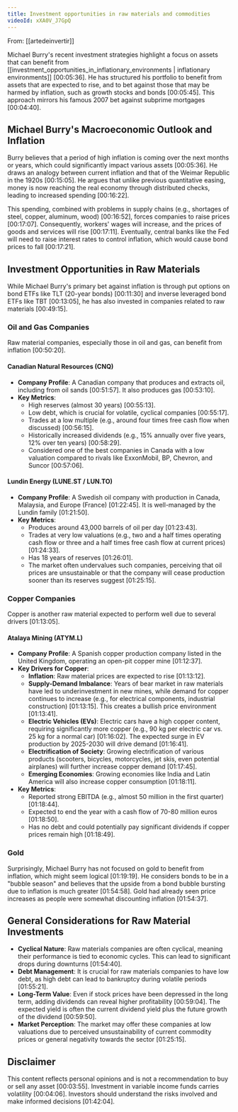 ```yaml
---
title: Investment opportunities in raw materials and commodities
videoId: xXA0V_J7GpQ
---
```


From: [[artedeinvertir]] <br/> 

Michael Burry's recent investment strategies highlight a focus on assets that can benefit from [[investment_opportunities_in_inflationary_environments | inflationary environments]] <a class="yt-timestamp" data-t="00:05:36">[00:05:36]</a>. He has structured his portfolio to benefit from assets that are expected to rise, and to bet against those that may be harmed by inflation, such as growth stocks and bonds <a class="yt-timestamp" data-t="00:05:45">[00:05:45]</a>. This approach mirrors his famous 2007 bet against subprime mortgages <a class="yt-timestamp" data-t="00:04:40">[00:04:40]</a>.

## Michael Burry's Macroeconomic Outlook and Inflation
Burry believes that a period of high inflation is coming over the next months or years, which could significantly impact various assets <a class="yt-timestamp" data-t="00:05:36">[00:05:36]</a>. He draws an analogy between current inflation and that of the Weimar Republic in the 1920s <a class="yt-timestamp" data-t="00:15:05">[00:15:05]</a>. He argues that unlike previous quantitative easing, money is now reaching the real economy through distributed checks, leading to increased spending <a class="yt-timestamp" data-t="00:16:22">[00:16:22]</a>.

This spending, combined with problems in supply chains (e.g., shortages of steel, copper, aluminum, wood) <a class="yt-timestamp" data-t="00:16:52">[00:16:52]</a>, forces companies to raise prices <a class="yt-timestamp" data-t="00:17:07">[00:17:07]</a>. Consequently, workers' wages will increase, and the prices of goods and services will rise <a class="yt-timestamp" data-t="00:17:11">[00:17:11]</a>. Eventually, central banks like the Fed will need to raise interest rates to control inflation, which would cause bond prices to fall <a class="yt-timestamp" data-t="00:17:21">[00:17:21]</a>.

## Investment Opportunities in Raw Materials
While Michael Burry's primary bet against inflation is through put options on bond ETFs like TLT (20-year bonds) <a class="yt-timestamp" data-t="00:11:30">[00:11:30]</a> and inverse leveraged bond ETFs like TBT <a class="yt-timestamp" data-t="00:13:05">[00:13:05]</a>, he has also invested in companies related to raw materials <a class="yt-timestamp" data-t="00:49:15">[00:49:15]</a>.

### Oil and Gas Companies
Raw material companies, especially those in oil and gas, can benefit from inflation <a class="yt-timestamp" data-t="00:50:20">[00:50:20]</a>.

#### Canadian Natural Resources (CNQ)
*   **Company Profile**: A Canadian company that produces and extracts oil, including from oil sands <a class="yt-timestamp" data-t="00:51:57">[00:51:57]</a>. It also produces gas <a class="yt-timestamp" data-t="00:53:10">[00:53:10]</a>.
*   **Key Metrics**:
    *   High reserves (almost 30 years) <a class="yt-timestamp" data-t="00:55:13">[00:55:13]</a>.
    *   Low debt, which is crucial for volatile, cyclical companies <a class="yt-timestamp" data-t="00:55:17">[00:55:17]</a>.
    *   Trades at a low multiple (e.g., around four times free cash flow when discussed) <a class="yt-timestamp" data-t="00:56:15">[00:56:15]</a>.
    *   Historically increased dividends (e.g., 15% annually over five years, 12% over ten years) <a class="yt-timestamp" data-t="00:58:29">[00:58:29]</a>.
    *   Considered one of the best companies in Canada with a low valuation compared to rivals like ExxonMobil, BP, Chevron, and Suncor <a class="yt-timestamp" data-t="00:57:06">[00:57:06]</a>.

#### Lundin Energy (LUNE.ST / LUN.TO)
*   **Company Profile**: A Swedish oil company with production in Canada, Malaysia, and Europe (France) <a class="yt-timestamp" data-t="01:22:45">[01:22:45]</a>. It is well-managed by the Lundin family <a class="yt-timestamp" data-t="01:21:50">[01:21:50]</a>.
*   **Key Metrics**:
    *   Produces around 43,000 barrels of oil per day <a class="yt-timestamp" data-t="01:23:43">[01:23:43]</a>.
    *   Trades at very low valuations (e.g., two and a half times operating cash flow or three and a half times free cash flow at current prices) <a class="yt-timestamp" data-t="01:24:33">[01:24:33]</a>.
    *   Has 18 years of reserves <a class="yt-timestamp" data-t="01:26:01">[01:26:01]</a>.
    *   The market often undervalues such companies, perceiving that oil prices are unsustainable or that the company will cease production sooner than its reserves suggest <a class="yt-timestamp" data-t="01:25:15">[01:25:15]</a>.

### Copper Companies
Copper is another raw material expected to perform well due to several drivers <a class="yt-timestamp" data-t="01:13:05">[01:13:05]</a>.

#### Atalaya Mining (ATYM.L)
*   **Company Profile**: A Spanish copper production company listed in the United Kingdom, operating an open-pit copper mine <a class="yt-timestamp" data-t="01:12:37">[01:12:37]</a>.
*   **Key Drivers for Copper**:
    *   **Inflation**: Raw material prices are expected to rise <a class="yt-timestamp" data-t="01:13:12">[01:13:12]</a>.
    *   **Supply-Demand Imbalance**: Years of bear market in raw materials have led to underinvestment in new mines, while demand for copper continues to increase (e.g., for electrical components, industrial construction) <a class="yt-timestamp" data-t="01:13:15">[01:13:15]</a>. This creates a bullish price environment <a class="yt-timestamp" data-t="01:13:41">[01:13:41]</a>.
    *   **Electric Vehicles (EVs)**: Electric cars have a high copper content, requiring significantly more copper (e.g., 90 kg per electric car vs. 25 kg for a normal car) <a class="yt-timestamp" data-t="01:16:02">[01:16:02]</a>. The expected surge in EV production by 2025-2030 will drive demand <a class="yt-timestamp" data-t="01:16:41">[01:16:41]</a>.
    *   **Electrification of Society**: Growing electrification of various products (scooters, bicycles, motorcycles, jet skis, even potential airplanes) will further increase copper demand <a class="yt-timestamp" data-t="01:17:45">[01:17:45]</a>.
    *   **Emerging Economies**: Growing economies like India and Latin America will also increase copper consumption <a class="yt-timestamp" data-t="01:18:11">[01:18:11]</a>.
*   **Key Metrics**:
    *   Reported strong EBITDA (e.g., almost 50 million in the first quarter) <a class="yt-timestamp" data-t="01:18:44">[01:18:44]</a>.
    *   Expected to end the year with a cash flow of 70-80 million euros <a class="yt-timestamp" data-t="01:18:50">[01:18:50]</a>.
    *   Has no debt and could potentially pay significant dividends if copper prices remain high <a class="yt-timestamp" data-t="01:18:49">[01:18:49]</a>.

### Gold
Surprisingly, Michael Burry has not focused on gold to benefit from inflation, which might seem logical <a class="yt-timestamp" data-t="01:19:19">[01:19:19]</a>. He considers bonds to be in a "bubble season" and believes that the upside from a bond bubble bursting due to inflation is much greater <a class="yt-timestamp" data-t="01:54:58">[01:54:58]</a>. Gold had already seen price increases as people were somewhat discounting inflation <a class="yt-timestamp" data-t="01:54:37">[01:54:37]</a>.

## General Considerations for Raw Material Investments
*   **Cyclical Nature**: Raw materials companies are often cyclical, meaning their performance is tied to economic cycles. This can lead to significant drops during downturns <a class="yt-timestamp" data-t="01:54:40">[01:54:40]</a>.
*   **Debt Management**: It is crucial for raw materials companies to have low debt, as high debt can lead to bankruptcy during volatile periods <a class="yt-timestamp" data-t="01:55:21">[01:55:21]</a>.
*   **Long-Term Value**: Even if stock prices have been depressed in the long term, adding dividends can reveal higher profitability <a class="yt-timestamp" data-t="00:59:04">[00:59:04]</a>. The expected yield is often the current dividend yield plus the future growth of the dividend <a class="yt-timestamp" data-t="00:59:50">[00:59:50]</a>.
*   **Market Perception**: The market may offer these companies at low valuations due to perceived unsustainability of current commodity prices or general negativity towards the sector <a class="yt-timestamp" data-t="01:25:15">[01:25:15]</a>.

## Disclaimer
This content reflects personal opinions and is not a recommendation to buy or sell any asset <a class="yt-timestamp" data-t="00:03:55">[00:03:55]</a>. Investment in variable income funds carries volatility <a class="yt-timestamp" data-t="00:04:06">[00:04:06]</a>. Investors should understand the risks involved and make informed decisions <a class="yt-timestamp" data-t="01:42:04">[01:42:04]</a>.